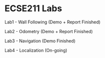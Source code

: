 # ECSE211 Labs

Lab1 - Wall Following (Demo + Report Finished)

Lab2 - Odometry (Demo + Report Finished)

Lab3 - Navigation (Demo Finished)

Lab4 - Localization (On-going)

